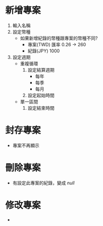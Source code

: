 # 新增專案
1. 輸入名稱
2. 設定幣種
	- 如果新增紀錄的幣種跟專案的幣種不同?
		- 專案(TWD) 匯率 0.26 -> 260
		- 紀錄(JPY) 1000 
3. 設定週期
	- 重複循環
		1. 設定結算週期
			- 每年
			- 每季
			- 每月
		2. 設定起始時間
	- 單一區間
		1. 設定結束時間

# 封存專案
- 專案不再顯示

# 刪除專案
- 有設定此專案的紀錄，變成 _null_

# 修改專案
- 